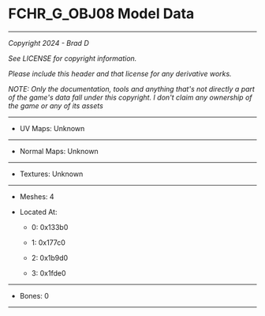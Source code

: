 # FCHR_G_OBJ08 Model Data

---

*Copyright 2024 - Brad D*

*See LICENSE for copyright information.*

*Please include this header and that license for any derivative works.*

*NOTE: Only the documentation, tools and anything that's not directly a part of the game's data fall under this copyright. I don't claim any ownership of the game or any of its assets*

---


* UV Maps: Unknown

---

* Normal Maps: Unknown

---

* Textures: Unknown

---

* Meshes: 4

* Located At:

  * 0: 0x133b0

  * 1: 0x177c0

  * 2: 0x1b9d0

  * 3: 0x1fde0

---

* Bones: 0

---


